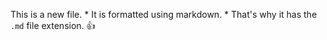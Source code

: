 This is a new file. * It is formatted using markdown. * That's why it has the `.md` file extension.
:+1:
